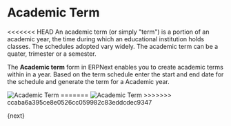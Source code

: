 # Academic Term

<<<<<<< HEAD
An academic term (or simply "term") is a portion of an academic year, the time during which an educational institution holds classes. The schedules adopted vary widely. The academic term can be a quater, trimester or a semester.

The **Academic term** form in ERPNext enables you to create academic terms within in a year. Based on the term schedule enter the start and end date for the schedule and generate the term for a Academic year.

<img class="screenshot" alt="Academic Term" src="/docs/assets/img/schools/setup/academic-term.png">
=======
<img class="screenshot" alt="Academic Term" src="{{url_prefix}}/assets/img/schools/setup/academic-term.png">
>>>>>>> ccaba6a395ce8e0526cc059982c83eddcdec9347


{next}